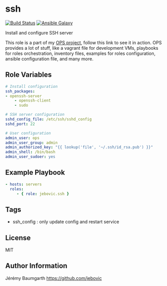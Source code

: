 ssh
===

[![Build Status](https://travis-ci.org/jebovic/ansible-ssh.svg?branch=master)](https://travis-ci.org/jebovic/ansible-ssh) [![Ansible Galaxy](https://img.shields.io/badge/galaxy-jebovic.ssh-blue.svg?style=flat)](https://galaxy.ansible.com/jebovic/ssh)

Install and configure SSH server

This role is a part of my [OPS project](https://github.com/jebovic/ops), follow this link to see it in action. OPS provides a lot of stuff, like a vagrant file for development VMs, playbooks for roles orchestration, inventory files, examples for roles configuration, ansible configuration file, and many more.

Role Variables
--------------

```yaml
# Install configuration
ssh_packages:
- openssh-server
    - openssh-client
    - sudo

# SSH server configuration
sshd_config_file: /etc/ssh/sshd_config
sshd_port: 22

# User configuration
admin_user: ops
admin_user_group: admin
admin_authorized_key: "{{ lookup('file', '~/.ssh/id_rsa.pub') }}"
admin_shell: /bin/bash
admin_user_sudoer: yes
```

Example Playbook
----------------

```yaml
- hosts: servers
  roles:
     - { role: jebovic.ssh }
```

Tags
----

* ssh_config : only update config and restart service

License
-------

MIT

Author Information
------------------

Jérémy Baumgarth https://github.com/jebovic
